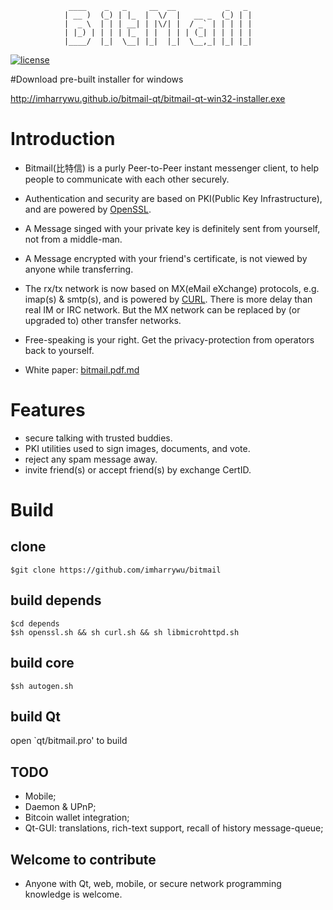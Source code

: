                  ____    _   _     __  __           _   _ 
                | __ )  (_) | |_  |  \/  |   __ _  (_) | |
                |  _ \  | | | __| | |\/| |  / _` | | | | |
                | |_) | | | | |_  | |  | | | (_| | | | | |
                |____/  |_|  \__| |_|  |_|  \__,_| |_| |_|

                
                

[![license](https://img.shields.io/badge/license-BSD-green.svg?style=flat)](https://github.com/imharrywu/bitmail/edit/master/LICENSE)

#Download pre-built installer for windows

http://imharrywu.github.io/bitmail-qt/bitmail-qt-win32-installer.exe

# Introduction

- Bitmail(比特信) is a purly Peer-to-Peer instant messenger client, to help people to communicate with each other securely. 

- Authentication and security are based on PKI(Public Key Infrastructure), and are powered by [OpenSSL](https://github.com/openssl/openssl). 

- A Message singed with your private key is definitely sent from yourself, not from a middle-man.

- A Message encrypted with your friend's certificate, is not viewed by anyone while transferring.

- The rx/tx network is now based on MX(eMail eXchange) protocols, e.g. imap(s) & smtp(s), and is powered by [CURL](https://github.com/bagder/curl). There is more delay than real IM or IRC network. But the MX network can be replaced by (or upgraded to) other transfer networks. 

- Free-speaking is your right. Get the privacy-protection from operators back to yourself.

- White paper: [bitmail.pdf.md](./doc/bitmail.pdf.md)
    
# Features
- secure talking with trusted buddies.
- PKI utilities used to sign images, documents, and vote.
- reject any spam message away.
- invite friend(s) or accept friend(s) by exchange CertID.

# Build

## clone

```
$git clone https://github.com/imharrywu/bitmail
```

## build depends

```
$cd depends
$sh openssl.sh && sh curl.sh && sh libmicrohttpd.sh
```

## build core

```
$sh autogen.sh
```

## build Qt

open \`qt/bitmail.pro' to build


## TODO
- Mobile;
- Daemon & UPnP;
- Bitcoin wallet integration;
- Qt-GUI: translations, rich-text support, recall of history message-queue;


## Welcome to contribute
- Anyone with Qt, web, mobile, or secure network programming knowledge is welcome.
                           
